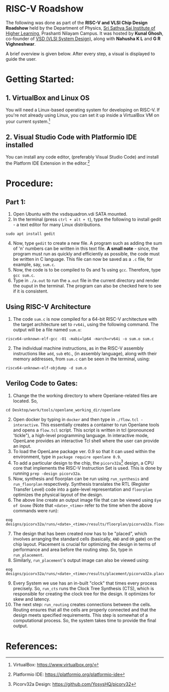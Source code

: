 # RISC-V Roadshow


The following was done as part of the **RISC-V and VLSI Chip Design Roadshow** held by the Department of Physics, [Sri Sathya Sai Institute of Higher Learning](https://www.sssihl.edu.in/), Prashanti Nilayam Campus. It was hosted by **Kunal Ghosh**, co-founder of [VSD (VLSI System Design)](https://www.vlsisystemdesign.com/), along with **Nahusha K L** and **G R Vighneshwar**.

A brief overview is given below. After every step, a visual is displayed to guide the user.

# Getting Started:
## 1. VirtualBox and Linux OS
You will need a Linux-based operating system for developing on RISC-V. If you're not already using Linux, you can set it up inside a VirtualBox VM on your current system.[^1]
## 2. Visual Studio Code with Platformio IDE installed
You can install any code editor, (preferably Visual Studio Code) and install the Platform IDE Extension in the editor.[^2]

# Procedure:
## Part 1:
1. Open Ubuntu with the vsdsquadron.vdi SATA mounted.
2. In the terminal (press `ctrl + alt + t`), type the following to install gedit - a text editor for many Linux distributions.
```
sudo apt install gedit
```
4. Now, type `gedit` to create a new file. A program such as adding the sum of 'n' numbers can be written in this text file. **A small note** - since, the program must run as quickly and efficiently as possible, the code must be written in C language. This file can now be saved as a `.c` file, for example, say, `sum.c`.
5. Now, the code is to be compiled to 0s and 1s using `gcc`. Therefore, type `gcc sum.c`.
6. Type in `./a.out` to run the `a.out` file in the current directory and render the ouput in the terminal. The program can also be checked here to see if it is consistent.

## Using RISC-V Architecture

1. The code `sum.c` is now compiled for a 64-bit RISC-V architecture with the target architecture set to `rv64i`, using the following command. The output will be a file named `sum.o`:
```
riscv64-unknown-elf-gcc -O1 -mabi=lp64 -march=rv64i -o sum.o sum.c
```
2. The individual machine instructions, as in the RISC-V assembly instructions like `add`, `sub` etc., (in assembly language), along with their memory addresses, from `sum.c` can be seen in the terminal, using:
```
riscv64-unknown-elf-objdump -d sum.o
```

## Verilog Code to Gates:
1. Change the the working directory to where Openlane-related files are located. So,
```
cd Desktop/work/tools/openlane_working_dir/openlane
```
2. Open docker by typing in `docker` and then type in `./flow.tcl -interactive`. This essentially creates a container to run Openlane tools and opens a `flow.tcl` script. This script is written in tcl (pronounced 'tickle"), a high-level programming language. In interactive mode, OpenLane provides an interactive Tcl shell where the user can provide an input.
2. To load the OpenLane package ver. 0.9 so that it can used within the environment, type in `package require openlane 0.9`.
4. To add a particular design to the chip, the `picorv32a`[^3] design, a CPU core that implements the RISC-V Instruction Set is used. This is done by running `prep -design picorv32a`.
5. Now, synthesis and floorplan can be run using `run_synthesis` and `run_floorplan` respectively. Synthesis translates the RTL (Register Transfer Level) code into a gate-level representation and `floorplan` optimizes the physical layout of the design. 
6. The above line create an output image file that can be viewed using `Eye of Gnome` (Note that `<date>_<time>` refer to the time when the above commands were run):
```
eog designs/picorv32a/runs/<date>_<time>/results/floorplan/picorva32a.floorplan.def.png
```
7. The design that has been created now has to be "placed", which involves arranging the standard cells (basically, `AND` and `OR` gate) on the chip layout. Placement is crucial for optimizing the design in terms of performance and area before the routing step. So, type in `run_placement`.
8. Similarly, `run_placement`'s output image can also be viewed using:
```
eog designs/picorv32a/runs/<date>_<time>/results/placement/picorva32a.placement.def.png
```
9. Every System we use has an in-built "clock" that times every process precisely. So, `run_cts` runs the Clock Tree Synthesis (CTS), which is responsible for creating the clock tree for the design. It optimizes for skew and latency.
10. The next step: `run_routing` creates connections between the cells. Routing ensures that all the cells are properly connected and that the design meets specified requirements. This step is somewhat of a computational process. So, the system takes time to provide the final output. 




















































# References:
[^1]: VirtualBox: https://www.virtualbox.org/
[^2]: Platformio IDE: https://platformio.org/platformio-ide
[^3]: Picorv32a Design: https://github.com/YosysHQ/picorv32

